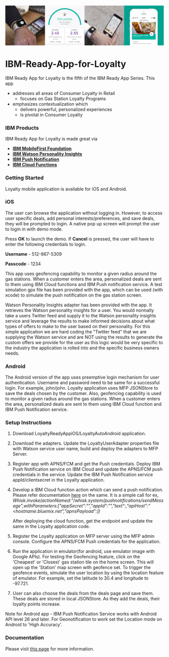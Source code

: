 ![](README_assets/banner.png)
# IBM-Ready-App-for-Loyalty

IBM Ready App for Loyalty is the fifth of the IBM Ready App Series. This app

* addresses all areas of Consumer Loyalty in Retail
  * focuses on Gas Station Loyalty Programs
* emphasizes contextualization which
  * delivers powerful, personalized experiences
  * is pivotal in Consumer Loyalty

### IBM Products

IBM Ready App for Loyalty is made great via

* [**IBM MobileFirst Foundation**](http://www-03.ibm.com/software/products/en/mobilefirstplatform)
* [**IBM Watson Personality Insights**](http://www.ibm.com/smarterplanet/us/en/ibmwatson/developercloud/personality-insights.html)
* [**IBM Push Notification**](https://www.ibm.com/cloud/push-notifications)
* [**IBM Cloud Functions**](https://console.bluemix.net/openwhisk/)

  

### Getting Started

Loyalty mobile application is available for iOS and Android.

### iOS 

The user can browse the application without logging in. However, to access user specific deals, add personal interests/preferences, and save deals, they will be prompted to login. A native pop up screen will prompt the user to login in with demo mode.

Press **OK** to launch the demo. If **Cancel** is pressed, the user will have to enter the following credentials to login.

**Username** -  512-867-5309

**Passcode** -  1234     

This app uses geofencing capability to monitor a given radius around the gas stations. When a customer enters the area, personalized deals are sent to them using IBM Cloud functions and IBM Push notification service.
A test simulation gpx file has been provided with the app, which can be used (with xcode) to simulate the push notification on the gas station screen.

Watson Personality Insights adapter has been provided with the app. It retrieves the Watson personality insights for a user. You would normally take a users Twitter feed and supply it to the Watson personality insights service and leverage the results to make informed decisions about what types of offers to make to the user based on their personality. For this simple application we are hard coding the "Twitter feed" that we are supplying the Watson service and are NOT using the results to generate the custom offers we provide for the user as this logic would be very specific to the industry the application is rolled into and the specific business owners needs.



### Android

The Android version of the app uses preemptive login mechanism for user authentication. Username and password need to be same for a successful login. For example, john/john. Loyalty application uses MFP JSONStore to save the deals chosen by the customer. Also,  geofencing capability is used to monitor a given radius around the gas stations. When a customer enters the area, personalized deals are sent to them using IBM Cloud function and IBM Push Notification service. 

### Setup Instructions

1. Download LoyaltyReadyAppiOS/LoyaltyAutoAndroid application.

2. Download the adapters. Update the LoyaltyUserAdapter properties file with Watson service user name, build and deploy the adapters to MFP Server.

3. Register app with APNS/FCM and get the Push credentials. Deploy IBM Push Notification service on IBM Cloud and update the APNS/FCM push credentials in the service. Update the IBM Push Notification service appId/clientsecret in the Loyalty application.


4. Develop a IBM Cloud function action which can send a push notification. Please refer documentation [here](https://console.bluemix.net/docs/openwhisk/mobile_push_actions.html#openwhisk_catalog_pushnotifications) on the same. It is a simple call for ex,  
*Whisk.invoke(actionNamed:"/whisk.system/pushnotifications/sendMessage",withParameters:["appSecret":"<IBM Push service-appsecret>","appId":"<IBM Push service-appId>","text":<message>,"apiHost":"<hostname.bluemix.net","apnsPayload":<message>])*
	
	After deploying the cloud function, get the endpoint and update the same in the Loyalty application code.  

5.	Register the Loyalty application on MFP server using the MFP admin console. Configure the APNS/FCM Push credentials for the application.

6. Run the application in emulator(for android, use emulator image with Google APIs). For testing the Geofencing feature, click on the 'Cheapest' or 'Closest' gas station tile on the home screen. This will open up the 'Station' map screen with geofence set. To trigger the geofence events, simulate the user location by using the location feature of emulator. For example, set the latitude to 30.4 and longitude to -97.721.	

6.	User can also choose the deals from the deals page and save them. These deals are stored in local JSONStore. As they add the deals, their loyalty points increase.

Note for Android app - IBM Push Notification Service works with Android API level 26 and later. For Geonotification to work set the Location mode on Android to 'High Accuracy'.


### Documentation
Please visit [this page](https://developer.ibm.com/open/2015/10/19/ibm-ready-app-for-consumer-loyalty/) for more information.
